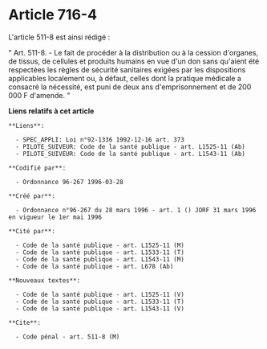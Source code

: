 # Article 716-4

L'article 511-8 est ainsi rédigé :

" Art. 511-8. - Le fait de procéder à la distribution ou à la cession d'organes, de tissus, de cellules et produits humains
en vue d'un don sans qu'aient été respectées les règles de sécurité sanitaires exigées par les dispositions applicables
localement ou, à défaut, celles dont la pratique médicale a consacré la nécessité, est puni de deux ans d'emprisonnement et
de 200 000 F d'amende. "

**Liens relatifs à cet article**

	**Liens**:

	  - SPEC_APPLI: Loi n°92-1336 1992-12-16 art. 373
	  - PILOTE_SUIVEUR: Code de la santé publique - art. L1525-11 (Ab)
	  - PILOTE_SUIVEUR: Code de la santé publique - art. L1543-11 (Ab)

	**Codifié par**:

	  - Ordonnance 96-267 1996-03-28

	**Créé par**:

	  - Ordonnance n°96-267 du 28 mars 1996 - art. 1 () JORF 31 mars 1996 en vigueur le 1er mai 1996

	**Cité par**:

	  - Code de la santé publique - art. L1525-11 (M)
	  - Code de la santé publique - art. L1533-11 (T)
	  - Code de la santé publique - art. L1543-11 (M)
	  - Code de la santé publique - art. L678 (Ab)

	**Nouveaux textes**:

	  - Code de la santé publique - art. L1525-11 (V)
	  - Code de la santé publique - art. L1533-11 (T)
	  - Code de la santé publique - art. L1543-11 (V)

	**Cite**:

	  - Code pénal - art. 511-8 (M)
